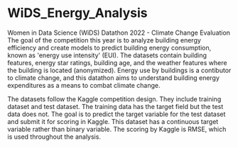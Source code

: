# WiDS_Energy_Analysis

Women in Data Science (WiDS) Datathon 2022 - Climate Change Evaluation
The goal of the competition this year is to analyze building energy efficiency and create models to predict building energy consumption, known as 'energy use intensity' (EUI). The datasets contain building features, energy star ratings, building age, and the weather features where the building is located (anonymized). Energy use by buildings is a contibutor to climate change, and this datathon aims to understand building energy expenditures as a means to combat climate change.

The datasets follow the Kaggle competition design. They include training dataset and test dataset. The training data has the target field but the test data does not. The goal is to predict the target variable for the test dataset and submit it for scoring in Kaggle. This dataset has a continuous target variable rather than binary variable. The scoring by Kaggle is RMSE, which is used throughout the analysis.
